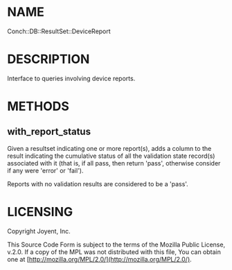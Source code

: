 # NAME

Conch::DB::ResultSet::DeviceReport

# DESCRIPTION

Interface to queries involving device reports.

# METHODS

## with\_report\_status

Given a resultset indicating one or more report(s), adds a column to the result indicating
the cumulative status of all the validation state record(s) associated with it (that is, if all
pass, then return 'pass', otherwise consider if any were 'error' or 'fail').

Reports with no validation results are considered to be a 'pass'.

# LICENSING

Copyright Joyent, Inc.

This Source Code Form is subject to the terms of the Mozilla Public License,
v.2.0. If a copy of the MPL was not distributed with this file, You can obtain
one at [http://mozilla.org/MPL/2.0/](http://mozilla.org/MPL/2.0/).
